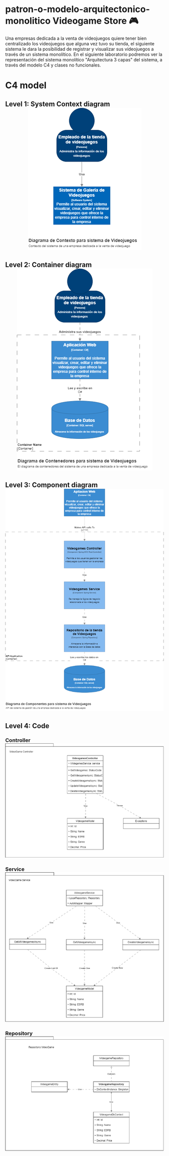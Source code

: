 # patron-o-modelo-arquitectonico-monolitico Videogame Store :video_game:
Una empresas dedicada a la venta de videojuegos quiere tener bien centralizado los videojuegos que alguna vez tuvo su tienda, el siguiente sistema le dara la posibilidad de registrar y visualizar sus videojuegos a través de un sistema monolítico. 
En el siguiente laboratorio podremos ver la representación del sistema monolítico "Arquitectura 3 capas" del sistema, a través del modelo C4 y clases no funcionales.

# C4 model
## Level 1: System Context diagram <div style="text-align:center"><img src="https://github.com/juslan/patron-o-modelo-arquitectonico-monolitico/blob/main/C4%20Model/Level%201.png" /></div>

## Level 2: Container diagram<div style="text-align:center"><img src="https://github.com/juslan/patron-o-modelo-arquitectonico-monolitico/blob/main/C4%20Model/Level%202.png" /></div>

## Level 3: Component diagram<div style="text-align:center"><img src="https://github.com/juslan/patron-o-modelo-arquitectonico-monolitico/blob/main/C4%20Model/Level%203.png" /></div>

## Level 4: Code
### Controller<div style="text-align:center"><img src="https://github.com/juslan/patron-o-modelo-arquitectonico-monolitico/blob/main/C4%20Model/Level%204-1.png" /></div>

### Service<div style="text-align:center"><img src="https://github.com/juslan/patron-o-modelo-arquitectonico-monolitico/blob/main/C4%20Model/Level%204-2.png" /></div>

### Repository<div style="text-align:center"><img src="https://github.com/juslan/patron-o-modelo-arquitectonico-monolitico/blob/main/C4%20Model/Level%204-3.png" /></div>